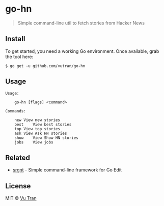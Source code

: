 # go-hn

> Simple command-line util to fetch stories from Hacker News

## Install

To get started, you need a working Go environment. Once available, grab the tool here:

```
$ go get -u github.com/vutran/go-hn
```

## Usage

```
Usage:

	go-hn [flags] <command>

Commands:

	new	View new stories
	best	View best stories
	top	View top stories
	ask	View Ask HN stories
	show	View Show HN stories
	jobs	View jobs
```

## Related

- [srgnt](https://github.com/vutran/srgnt) - Simple command-line framework for Go Edit

## License

MIT © [Vu Tran](https://github.com/vutran)
